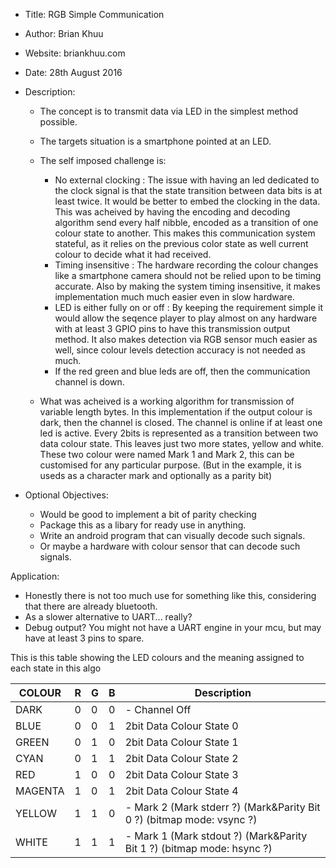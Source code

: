 * Title: RGB Simple Communication
* Author: Brian Khuu
* Website: briankhuu.com
* Date: 28th August 2016
* Description:
  - The concept is to transmit data via LED in the simplest method possible.
  - The targets situation is a smartphone pointed at an LED.

  - The self imposed challenge is:
    * No external clocking : The issue with having an led dedicated to the
      clock signal is that the state transition between data bits is at least
      twice. It would be better to embed the clocking in the data.
      This was acheived by having the encoding and decoding algorithm
      send every half nibble, encoded as a transition of one colour state to
      another. This makes this communication system stateful, as it relies on
      the previous color state as well current colour to decide what it had
      received.
    * Timing insensitive : The hardware recording the colour changes like
      a smartphone camera should not be relied upon to be timing accurate.
      Also by making the system timing insensitive, it makes
      implementation much much easier even in slow hardware.
    * LED is either fully on or off : By keeping the requirement simple
      it would allow the seqence player to play almost on any hardware with
      at least 3 GPIO pins to have this transmission output method.
      It also makes detection via RGB sensor much easier as well,
      since colour levels detection accuracy is not needed as much.
    * If the red green and blue leds are off, then the communication
      channel is down.

  - What was acheived is a working algorithm for transmission of variable
  length bytes. In this implementation if the output colour is dark, then
  the channel is closed. The channel is online if at least one led is active.
  Every 2bits is represented as a transition between two data colour state.
  This leaves just two more states, yellow and white. These two colour were
  named Mark 1 and Mark 2, this can be customised for any particular purpose.
  (But in the example, it is useds as a character mark and optionally as a
  parity bit)

* Optional Objectives:
  - Would be good to implement a bit of parity checking
  - Package this as a libary for ready use in anything.
  - Write an android program that can visually decode such signals.
  - Or maybe a hardware with colour sensor that can decode such signals.

Application:
  - Honestly there is not too much use for something like this, considering
  that there are already bluetooth.
  - As a slower alternative to UART... really?
  - Debug output? You might not have a UART engine in your mcu, but may have
    at least 3 pins to spare.


This is this table showing the LED colours and the meaning assigned to each state in this algo

| COLOUR   | R | G | B | Description                                                                |
|----------|---|---|---|----------------------------------------------------------------------------|
| DARK     | 0 | 0 | 0 | - Channel Off                                                              |
| BLUE     | 0 | 0 | 1 | 2bit Data Colour State 0                                                   |
| GREEN    | 0 | 1 | 0 | 2bit Data Colour State 1                                                   |
| CYAN     | 0 | 1 | 1 | 2bit Data Colour State 2                                                   |
| RED      | 1 | 0 | 0 | 2bit Data Colour State 3                                                   |
| MAGENTA  | 1 | 0 | 1 | 2bit Data Colour State 4                                                   |
| YELLOW   | 1 | 1 | 0 | - Mark 2 (Mark stderr ?) (Mark&Parity Bit 0 ?) (bitmap mode: vsync ?)      |
| WHITE    | 1 | 1 | 1 | - Mark 1 (Mark stdout ?) (Mark&Parity Bit 1 ?) (bitmap mode: hsync ?)      |
